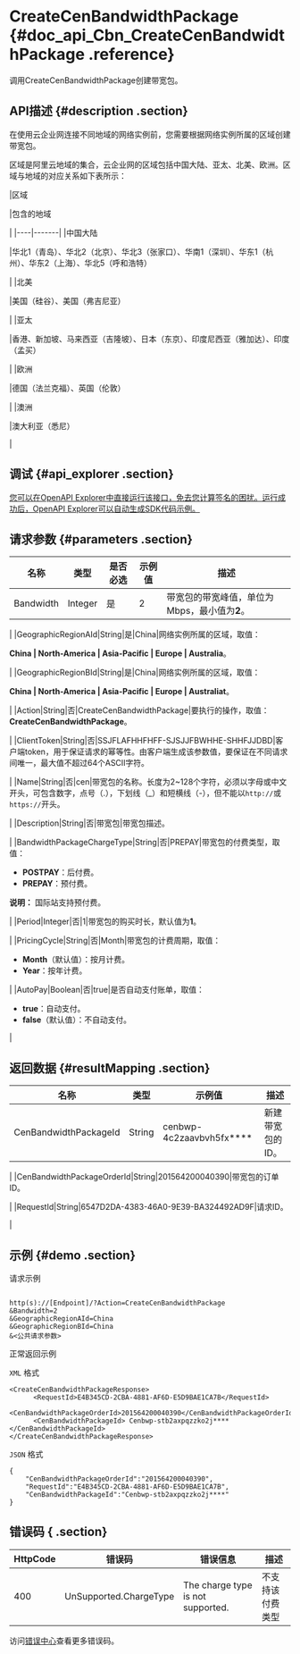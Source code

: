 # CreateCenBandwidthPackage {#doc_api_Cbn_CreateCenBandwidthPackage .reference}

调用CreateCenBandwidthPackage创建带宽包。

## API描述 {#description .section}

在使用云企业网连接不同地域的网络实例前，您需要根据网络实例所属的区域创建带宽包。

区域是阿里云地域的集合，云企业网的区域包括中国大陆、亚太、北美、欧洲。区域与地域的对应关系如下表所示：

|区域

|包含的地域

|
|----|-------|
|中国大陆

|华北1（青岛）、华北2（北京）、华北3（张家口）、华南1（深圳）、华东1（杭州）、华东2（上海）、华北5（呼和浩特）

|
|北美

|美国（硅谷）、美国（弗吉尼亚）

|
|亚太

|香港、新加坡、马来西亚（吉隆坡）、日本（东京）、印度尼西亚（雅加达）、印度（孟买）

|
|欧洲

|德国（法兰克福）、英国（伦敦）

|
|澳洲

|澳大利亚（悉尼）

|

## 调试 {#api_explorer .section}

[您可以在OpenAPI Explorer中直接运行该接口，免去您计算签名的困扰。运行成功后，OpenAPI Explorer可以自动生成SDK代码示例。](https://api.aliyun.com/#product=Cbn&api=CreateCenBandwidthPackage&type=RPC&version=2017-09-12)

## 请求参数 {#parameters .section}

|名称|类型|是否必选|示例值|描述|
|--|--|----|---|--|
|Bandwidth|Integer|是|2|带宽包的带宽峰值，单位为Mbps，最小值为**2**。

 |
|GeographicRegionAId|String|是|China|网络实例所属的区域，取值：

 **China | North-America | Asia-Pacific | Europe | Australia**。

 |
|GeographicRegionBId|String|是|China|网络实例所属的区域，取值：

 **China | North-America | Asia-Pacific | Europe | Australiat**。

 |
|Action|String|否|CreateCenBandwidthPackage|要执行的操作，取值：**CreateCenBandwidthPackage**。

 |
|ClientToken|String|否|SSJFLAFHHFHFF-SJSJJFBWHHE-SHHFJJDBD|客户端token，用于保证请求的幂等性。由客户端生成该参数值，要保证在不同请求间唯一，最大值不超过64个ASCII字符。

 |
|Name|String|否|cen|带宽包的名称。长度为2~128个字符，必须以字母或中文开头，可包含数字，点号（.），下划线（\_）和短横线（-），但不能以`http://`或`https://`开头。

 |
|Description|String|否|带宽包|带宽包描述。

 |
|BandwidthPackageChargeType|String|否|PREPAY|带宽包的付费类型，取值：

 -   **POSTPAY**：后付费。
-   **PREPAY**：预付费。

 **说明：** 国际站支持预付费。

 |
|Period|Integer|否|1|带宽包的购买时长，默认值为**1**。

 |
|PricingCycle|String|否|Month|带宽包的计费周期，取值：

 -   **Month**（默认值）：按月计费。
-   **Year**：按年计费。

 |
|AutoPay|Boolean|否|true|是否自动支付账单，取值：

 -   **true**：自动支付。
-   **false**（默认值）：不自动支付。

 |

## 返回数据 {#resultMapping .section}

|名称|类型|示例值|描述|
|--|--|---|--|
|CenBandwidthPackageId|String|cenbwp-4c2zaavbvh5fx\*\*\*\*|新建带宽包的ID。

 |
|CenBandwidthPackageOrderId|String|201564200040390|带宽包的订单ID。

 |
|RequestId|String|6547D2DA-4383-46A0-9E39-BA324492AD9F|请求ID。

 |

## 示例 {#demo .section}

请求示例

``` {#request_demo}

http(s)://[Endpoint]/?Action=CreateCenBandwidthPackage
&Bandwidth=2
&GeographicRegionAId=China 
&GeographicRegionBId=China 
&<公共请求参数>

```

正常返回示例

`XML` 格式

``` {#xml_return_success_demo}
<CreateCenBandwidthPackageResponse>
      <RequestId>E4B345CD-2CBA-4881-AF6D-E5D9BAE1CA7B</RequestId>
      <CenBandwidthPackageOrderId>201564200040390</CenBandwidthPackageOrderId>
      <CenBandwidthPackageId> Cenbwp-stb2axpqzzko2j****</CenBandwidthPackageId>
</CreateCenBandwidthPackageResponse>
```

`JSON` 格式

``` {#json_return_success_demo}
{
	"CenBandwidthPackageOrderId":"201564200040390",
	"RequestId":"E4B345CD-2CBA-4881-AF6D-E5D9BAE1CA7B",
	"CenBandwidthPackageId":"Cenbwp-stb2axpqzzko2j****"
}
```

## 错误码 { .section}

|HttpCode|错误码|错误信息|描述|
|--------|---|----|--|
|400|UnSupported.ChargeType|The charge type is not supported.|不支持该付费类型|

访问[错误中心](https://error-center.aliyun.com/status/product/Cbn)查看更多错误码。

